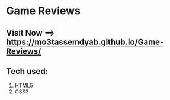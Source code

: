 # Game Reviews

## Visit Now ==> https://mo3tassemdyab.github.io/Game-Reviews/


## Tech used:
1) HTML5
2) CSS3
